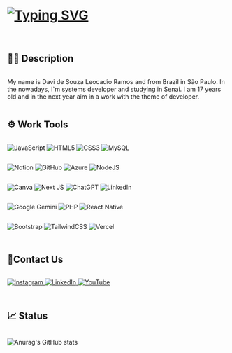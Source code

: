 <div style="justify-content:center; display:grid; ">
  <div style="font-size:30px; font-weight:600; margin-bottom:10px">

  [![Typing SVG](https://readme-typing-svg.herokuapp.com?font=Fira+Code&weight=600&size=30&pause=800&color=8EF73E&width=435&lines=Hi!!+I´m+Davi+Leocadio)](https://git.io/typing-svg)
  </div>

  <h2>🧑🏽 Description</h2>
  <p>My name is Davi de Souza Leocadio Ramos and from Brazil in São Paulo. In the nowadays, I`m systems developer and studying in Senai. I am 17 years old and in the next year aim in a work with the theme of developer.</p>

  <h2>⚙️ Work Tools</h2>

  ![JavaScript](https://img.shields.io/badge/javascript-%23323330.svg?style=for-the-badge&logo=javascript&logoColor=%23F7DF1E)
  ![HTML5](https://img.shields.io/badge/html5-%23E34F26.svg?style=for-the-badge&logo=html5&logoColor=white)
  ![CSS3](https://img.shields.io/badge/css3-%231572B6.svg?style=for-the-badge&logo=css3&logoColor=white)
    ![MySQL](https://img.shields.io/badge/mysql-4479A1.svg?style=for-the-badge&logo=mysql&logoColor=white)

 

  ![Notion](https://img.shields.io/badge/Notion-%23000000.svg?style=for-the-badge&logo=notion&logoColor=white)
  ![GitHub](https://img.shields.io/badge/github-%23121011.svg?style=for-the-badge&logo=github&logoColor=white)
  ![Azure](https://img.shields.io/badge/azure-%230072C6.svg?style=for-the-badge&logo=microsoftazure&logoColor=white)
 ![NodeJS](https://img.shields.io/badge/node.js-6DA55F?style=for-the-badge&logo=node.js&logoColor=white)
  

  ![Canva](https://img.shields.io/badge/Canva-%2300C4CC.svg?style=for-the-badge&logo=Canva&logoColor=white)
  ![Next JS](https://img.shields.io/badge/Next-black?style=for-the-badge&logo=next.js&logoColor=white)
  ![ChatGPT](https://img.shields.io/badge/chatGPT-74aa9c?style=for-the-badge&logo=openai&logoColor=white)
  ![LinkedIn](https://img.shields.io/badge/linkedin-%230077B5.svg?style=for-the-badge&logo=linkedin&logoColor=white)


  ![Google Gemini](https://img.shields.io/badge/google%20gemini-8E75B2?style=for-the-badge&logo=google%20gemini&logoColor=white)
    ![PHP](https://img.shields.io/badge/php-%23777BB4.svg?style=for-the-badge&logo=php&logoColor=white)
  ![React Native](https://img.shields.io/badge/react_native-%2320232a.svg?style=for-the-badge&logo=react&logoColor=%2361DAFB)

  ![Bootstrap](https://img.shields.io/badge/bootstrap-%238511FA.svg?style=for-the-badge&logo=bootstrap&logoColor=white)
  ![TailwindCSS](https://img.shields.io/badge/tailwindcss-%2338B2AC.svg?style=for-the-badge&logo=tailwind-css&logoColor=white)
  ![Vercel](https://img.shields.io/badge/vercel-%23000000.svg?style=for-the-badge&logo=vercel&logoColor=white)

  
  <h2 style="margin-top:40px;">📱Contact Us</h2>

  <a href="https://www.instagram.com/davi.vln/">

  ![Instagram](https://img.shields.io/badge/Instagram-%23E4405F.svg?style=for-the-badge&logo=Instagram&logoColor=white)
  </a>
  <a href="https://www.linkedin.com/in/davi-leocadio-542182329/">
  ![LinkedIn](https://img.shields.io/badge/linkedin-%230077B5.svg?style=for-the-badge&logo=linkedin&logoColor=white)
  </a>
   <a href="https://www.linkedin.com/in/davi-leocadio-542182329/">
    ![YouTube](https://img.shields.io/badge/YouTube-%23FF0000.svg?style=for-the-badge&logo=YouTube&logoColor=white)
  </a>


  <h2 style="margin-top:40px;">📈 Status</h2>

![Anurag's GitHub stats](https://github-readme-stats.vercel.app/api?username=DaviLeocadio&show_icons=true&theme=transparent)



</div>
